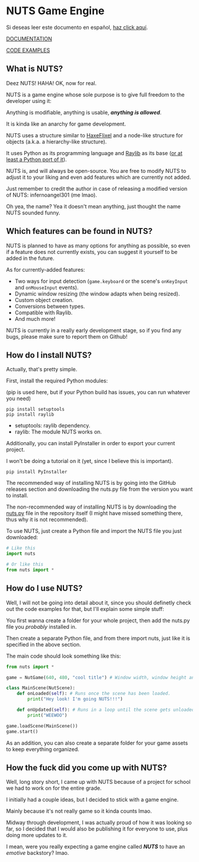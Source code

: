 # NUTS Game Engine

Si deseas leer este documento en español, [haz click aquí](/README_Ñ.md).

[DOCUMENTATION](/DOCUMENTATION/INDEX.md)

[CODE EXAMPLES](/EXAMPLES.md)

## What is NUTS?

Deez NUTS! HAHA! OK, now for real.

NUTS is a game engine whose sole purpose is to give full freedom to the developer using it:

Anything is modifiable, anything is usable, ***anything is allowed***.

It is kinda like an anarchy for game development.

NUTS uses a structure similar to [HaxeFlixel](https://haxeflixel.com/) and a node-like structure for objects (a.k.a. a hierarchy-like structure).

It uses Python as its programming language and [Raylib](https://www.raylib.com/) as its base ([or at least a Python port of it](https://electronstudio.github.io/raylib-python-cffi/)).

NUTS is, and will always be open-source. You are free to modify NUTS to adjust it to your liking and even add features which are currently not added.

Just remember to credit the author in case of releasing a modified version of NUTS: infernoangel301 (me lmao).

Oh yea, the name? Yea it doesn't mean anything, just thought the name NUTS sounded funny.

## Which features can be found in NUTS?

NUTS is planned to have as many options for anything as possible, so even if a feature does not currently exists, you can suggest it yourself to be added in the future.

As for currently-added features:
* Two ways for input detection (`game.keyboard` or the scene's `onKeyInput` and `onMouseInput` events).
* Dynamic window resizing (the window adapts when being resized).
* Custom object creation.
* Conversions between types.
* Compatible with Raylib.
* And much more!

NUTS is currently in a really early development stage, so if you find any bugs, please make sure to report them on Github!

## How do I install NUTS?

Actually, that's pretty simple.

First, install the required Python modules:

(pip is used here, but if your Python build has issues, you can run whatever you need)

```
pip install setuptools
pip install raylib
```

* setuptools: raylib dependency.
* raylib: The module NUTS works on.

Additionally, you can install PyInstaller in order to export your current project.

I won't be doing a tutorial on it (yet, since I believe this is important).

```
pip install PyInstaller
```

The recommended way of installing NUTS is by going into the GitHub releases section and downloading the nuts.py file from the version you want to install.

The non-recommended way of installing NUTS is by downloading the [nuts.py](/nuts.py) file in the repository itself (I might have missed something there, thus why it is not recommended).

To use NUTS, just create a Python file and import the NUTS file you just downloaded:

```python
# Like this
import nuts

# Or like this
from nuts import *
```

## How do I use NUTS?

Well, I will not be going into detail about it, since you should definetly check out the code examples for that, but I'll explain some simple stuff:

You first wanna create a folder for your whole project, then add the nuts.py file you *probably* installed in.

Then create a separate Python file, and from there import nuts, just like it is specified in the above section.

The main code should look something like this:

```python
from nuts import *

game = NutGame(640, 480, "cool title") # Window width, window height and window title respectively.

class MainScene(NutScene):
    def onLoaded(self): # Runs once the scene has been loaded.
        print("Hey look! I'm going NUTS!!!")

    def onUpdated(self): # Runs in a loop until the scene gets unloaded.
        print("WEEWOO")

game.loadScene(MainScene())
game.start()
```

As an addition, you can also create a separate folder for your game assets to keep everything organized.

## How the fuck did you come up with NUTS?

Well, long story short, I came up with NUTS because of a project for school we had to work on for the entire grade.

I initially had a couple ideas, but I decided to stick with a game engine.

Mainly because it's not really game so it kinda counts lmao.

Midway through development, I was actually proud of how it was looking so far, so I decided that I would also be publishing it for everyone to use, plus doing more updates to it.

I mean, were you really expecting a game engine called ***NUTS*** to have an *emotive* backstory? lmao.
